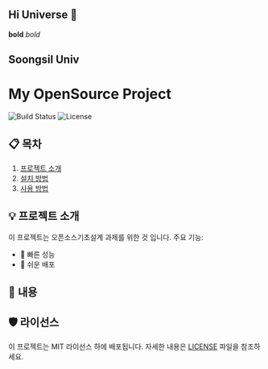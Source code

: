 ## Hi Universe 👋

**bold**
*bold*
## Soongsil Univ

# My OpenSource Project

![Build Status](https://img.shields.io/github/workflow/status/chaneepo/repository/CI) ![License](https://img.shields.io/github/license/chaneepo/repository)

## 📋 목차
1. [프로젝트 소개](#프로젝트-소개)
2. [설치 방법](#설치-방법)
3. [사용 방법](#사용-방법)

## 💡 프로젝트 소개
이 프로젝트는 오픈소스기초설계 과제를 위한 것 입니다. 주요 기능:
- 🚀 빠른 성능
- 💼 쉬운 배포


## 🔧 내용


## 🛡 라이선스

이 프로젝트는 MIT 라이선스 하에 배포됩니다. 자세한 내용은 [LICENSE](./LICENSE) 파일을 참조하세요.

<!--
**chaneepo/OpenSourceWorks** is a ✨ _special_ ✨ repository because its `README.md` (this file) appears on your GitHub profile.

Here are some ideas to get you started:

<img src="https://capsule-render.vercel.app/api?type=모양&color=색상코드&height=높이&section=header&text=텍스트&fontSize=텍스트크기" />


<img src="https://capsule-render.vercel.app/api?type=모양&color=색상코드&height=높이&section=footer&text=텍스트&fontSize=텍스트크기" />

- 🔭 I’m currently working on C++, Python
- 🌱 I’m currently learning C++
- 👯 I’m looking to collaborate on ...
- 🤔 I’m looking for help with ...
- 💬 Ask me about ...
- 📫 How to reach me: ...
- 😄 Pronouns: ...
- ⚡ Fun fact: print("Hello, Universe!");
-->


